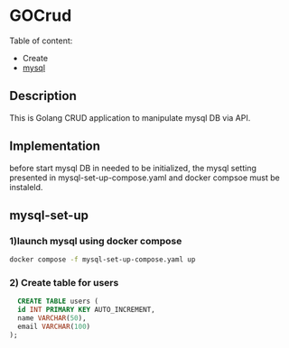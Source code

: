 # GOCrud

Table of content:
+ Create
+ [mysql](#mysql)


## Description
This is Golang CRUD application to manipulate mysql DB via API.

## Implementation
before start mysql DB in needed to be initialized, the mysql setting presented in mysql-set-up-compose.yaml and docker compsoe must be instaleld.

## mysql-set-up

### 1)launch mysql using docker compose

```bash
docker compose -f mysql-set-up-compose.yaml up
```

### 2) Create table for users

```SQL
  CREATE TABLE users (
  id INT PRIMARY KEY AUTO_INCREMENT,
  name VARCHAR(50),
  email VARCHAR(100)
);
```